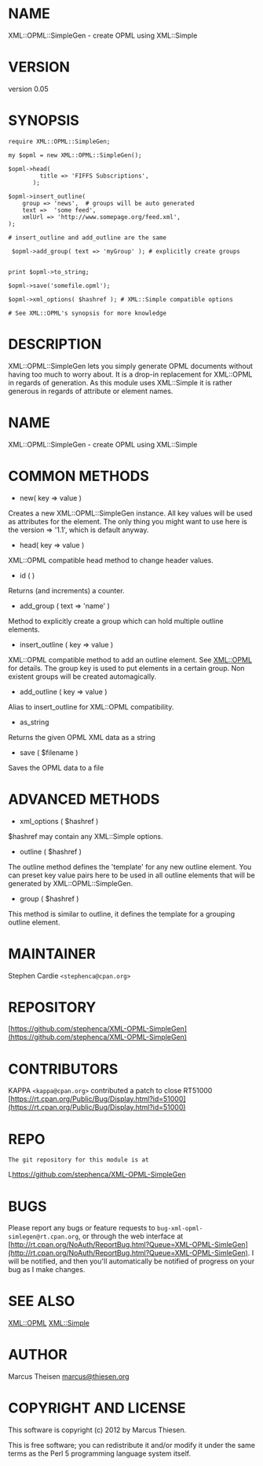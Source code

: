 # NAME

XML::OPML::SimpleGen - create OPML using XML::Simple

# VERSION

version 0.05

# SYNOPSIS

    require XML::OPML::SimpleGen;

    my $opml = new XML::OPML::SimpleGen();

    $opml->head(
             title => 'FIFFS Subscriptions',
           );

    $opml->insert_outline(
        group => 'news',  # groups will be auto generated
        text =>  'some feed',
        xmlUrl => 'http://www.somepage.org/feed.xml',
    );

    # insert_outline and add_outline are the same

     $opml->add_group( text => 'myGroup' ); # explicitly create groups
    

    print $opml->to_string;

    $opml->save('somefile.opml');

    $opml->xml_options( $hashref ); # XML::Simple compatible options

    # See XML::OPML's synopsis for more knowledge

# DESCRIPTION

XML::OPML::SimpleGen lets you simply generate OPML documents
without having too much to worry about. 
It is a drop-in replacement for XML::OPML
in regards of generation. 
As this module uses XML::Simple it is rather
generous in regards of attribute or element names.

# NAME

XML::OPML::SimpleGen - create OPML using XML::Simple

# COMMON METHODS

- new( key => value )

Creates a new XML::OPML::SimpleGen instance. All key values will be
used as attributes for the <atom> element. The only thing you might
want to use here is the version => '1.1', which is default anyway.

- head( key => value ) 

XML::OPML compatible head method to change header values. 

- id ( )

Returns (and increments) a counter.

- add\_group ( text => 'name' )

Method to explicitly create a group which can hold multiple outline
elements.

- insert\_outline ( key => value )

XML::OPML compatible method to add an outline element. See
[XML::OPML](http://search.cpan.org/perldoc?XML::OPML) for details. The group key is used to put elements in a
certain group. Non existent groups will be created automagically. 

- add\_outline ( key => value )

Alias to insert\_outline for XML::OPML compatibility.

- as\_string 

Returns the given OPML XML data as a string

- save ( $filename )

Saves the OPML data to a file

# ADVANCED METHODS

- xml\_options ( $hashref ) 

$hashref may contain any XML::Simple options.

- outline ( $hashref )

The outline method defines the 'template' for any new outline
element. You can preset key value pairs here to be used
in all outline elements that will be generated by XML::OPML::SimpleGen.

- group ( $hashref )

This method is similar to outline, it defines the template for a
grouping outline element. 

# MAINTAINER 

Stephen Cardie `<stephenca@cpan.org>`

# REPOSITORY

[https://github.com/stephenca/XML-OPML-SimpleGen](https://github.com/stephenca/XML-OPML-SimpleGen)

# CONTRIBUTORS

KAPPA `<kappa@cpan.org>` contributed a patch to close RT51000
[https://rt.cpan.org/Public/Bug/Display.html?id=51000](https://rt.cpan.org/Public/Bug/Display.html?id=51000)

# REPO

    The git repository for this module is at
  L<https://github.com/stephenca/XML-OPML-SimpleGen>

# BUGS

Please report any bugs or feature requests to
`bug-xml-opml-simlegen@rt.cpan.org`, or through the web interface at
[http://rt.cpan.org/NoAuth/ReportBug.html?Queue=XML-OPML-SimleGen](http://rt.cpan.org/NoAuth/ReportBug.html?Queue=XML-OPML-SimleGen).
I will be notified, and then you'll automatically be notified of progress on
your bug as I make changes.

# SEE ALSO

[XML::OPML](http://search.cpan.org/perldoc?XML::OPML) [XML::Simple](http://search.cpan.org/perldoc?XML::Simple)

# AUTHOR

Marcus Theisen <marcus@thiesen.org>

# COPYRIGHT AND LICENSE

This software is copyright (c) 2012 by Marcus Thiesen.

This is free software; you can redistribute it and/or modify it under
the same terms as the Perl 5 programming language system itself.
